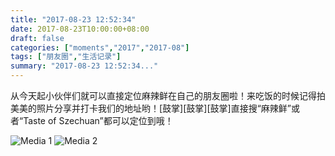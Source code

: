 ```yaml
---
title: "2017-08-23 12:52:34"
date: 2017-08-23T10:00:00+08:00
draft: false
categories: ["moments","2017","2017-08"]
tags: ["朋友圈","生活记录"]
summary: "2017-08-23 12:52:34..."
---
```


从今天起小伙伴们就可以直接定位麻辣鲜在自己的朋友圈啦！来吃饭的时候记得拍美美的照片分享并打卡我们的地址哟！[鼓掌][鼓掌][鼓掌]直接搜“麻辣鲜”或者“Taste of Szechuan”都可以定位到哦！

![Media 1](/Moments/photos/2017-08-23/201708231252340.jpg)
![Media 2](/Moments/photos/2017-08-23/201708231252341.jpg)

